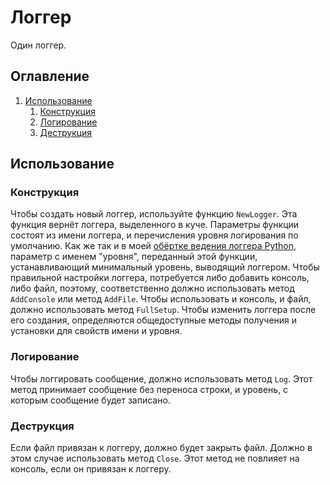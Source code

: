 # Логгер
Один логгер.

## Оглавление
1. [Использование](#использование)
    1. [Конструкция](#конструкция)
    2. [Логирование](#logging)
    3. [Деструкция](#destruction)

## Использование
### Конструкция
Чтобы создать новый логгер, используйте функцию `NewLogger`. Эта функция вернёт логгера, выделенного в куче. Параметры функции состоят из имени логгера, и перечисления уровня логирования по умолчанию. Как же так и в моей [обёртке ведения логгера Python](https://github.com/Polshkrev/Utilities/tree/main/docs/en-UK/globals/log), параметр с именем "уровня", переданный этой функции, устанавливающий минимальный уровень, выводящий логгером. Чтобы правильной настройки логгера, потребуется либо добавить консоль, либо файл, поэтому, соответственно должно использовать метод `AddConsole` или метод `AddFile`. Чтобы использовать и консоль, и файл, должно использовать метод `FullSetup`.
Чтобы изменить логгера после его создания, определяются общедоступные методы получения и установки для свойств имени и уровня.
### Логирование
Чтобы логгировать сообщение, должно использовать метод `Log`. Этот метод принимает сообщение без переноса строки, и уровень, с которым сообщение будет записано.
### Деструкция
Если файл привязан к логгеру, должно будет закрыть файл. Должно в этом случае использовать метод `Close`. Этот метод не повлияет на консоль, если он привязан к логгеру.